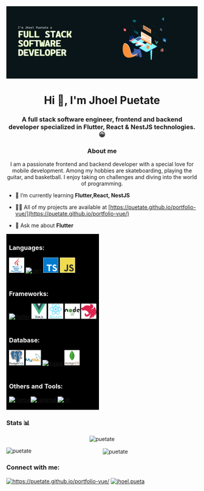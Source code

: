 <img align="center" alt="hero" src="https://raw.githubusercontent.com/Puetate/Puetate/main/hero1.webp">
<h1 align="center">Hi 👋, I'm Jhoel Puetate</h1>
<h3 align="center">A full stack software engineer, frontend and backend developer specialized in Flutter, React & NestJS
  technologies. 😀</h3>

<h3 align="center">About me</h1>
  <p align="center">I am a passionate frontend and backend developer with a special love for mobile development. Among
    my hobbies are skateboarding, playing the guitar, and basketball. I enjoy taking on challenges and diving into the
    world of programming.</p>

  - 🌱 I’m currently learning **Flutter,React, NestJS**

  - 👨‍💻 All of my projects are available at
  [https://puetate.github.io/portfolio-vue/](https://puetate.github.io/portfolio-vue/)

  - 💬 Ask me about **Flutter**

  <table style="width:100%">
    <tr style="background: black; color: white">
      <td>
        <h3 align="left">Languages:</h3>
        <p>
          <a href="https://www.java.com" target="_blank" rel="noreferrer"> <img
              src="https://raw.githubusercontent.com/devicons/devicon/master/icons/java/java-original.svg" alt="java"
              width="40" height="40" /> </a>
          <a href="https://dart.dev" target="_blank" rel="noreferrer"> <img
              src="https://www.vectorlogo.zone/logos/dartlang/dartlang-icon.svg" alt="dart" width="40" height="40" />
          </a>
          <a href="https://www.typescriptlang.org/" target="_blank" rel="noreferrer"> <img
              src="https://raw.githubusercontent.com/devicons/devicon/master/icons/typescript/typescript-original.svg"
              alt="typescript" width="40" height="40" /> </a>
          <a href="https://developer.mozilla.org/en-US/docs/Web/JavaScript" target="_blank" rel="noreferrer"> <img
              src="https://raw.githubusercontent.com/devicons/devicon/master/icons/javascript/javascript-original.svg"
              alt="javascript" width="40" height="40" /> </a>
        </p>
      </td>
    </tr>
    <tr style="background: black; color: white">
      <td>
        <h3 align="left">Frameworks:</h3>
        <p>
          </a> <a href="https://flutter.dev" target="_blank" rel="noreferrer"> <img
              src="https://www.vectorlogo.zone/logos/flutterio/flutterio-icon.svg" alt="flutter" width="40"
              height="40" />
          </a>
          <a href="https://vuejs.org/" target="_blank" rel="noreferrer"> <img
              src="https://raw.githubusercontent.com/devicons/devicon/master/icons/vuejs/vuejs-original-wordmark.svg"
              alt="vuejs" width="40" height="40" /> </a>
          <a href="https://reactjs.org/" target="_blank" rel="noreferrer"> <img
              src="https://raw.githubusercontent.com/devicons/devicon/master/icons/react/react-original-wordmark.svg"
              alt="react" width="40" height="40" /> </a>
          <a href="https://nodejs.org" target="_blank" rel="noreferrer"> <img
              src="https://raw.githubusercontent.com/devicons/devicon/master/icons/nodejs/nodejs-original-wordmark.svg"
              alt="nodejs" width="40" height="40" /> </a>
          <a href="https://nestjs.com/" target="_blank" rel="noreferrer"> <img
              src="https://raw.githubusercontent.com/devicons/devicon/master/icons/nestjs/nestjs-plain.svg" alt="nestjs"
              width="40" height="40" /> </a>
        </p>
      </td>
    </tr>
    <tr style="background: black; color: white">
      <td>
        <h3 align="left">Database:</h3>
        <p>
          <a href="https://www.postgresql.org" target="_blank" rel="noreferrer"> <img
              src="https://raw.githubusercontent.com/devicons/devicon/master/icons/postgresql/postgresql-original-wordmark.svg"
              alt="postgresql" width="40" height="40" /> </a>
          <a href="https://www.mysql.com/" target="_blank" rel="noreferrer"> <img
              src="https://raw.githubusercontent.com/devicons/devicon/master/icons/mysql/mysql-original-wordmark.svg"
              alt="mysql" width="40" height="40" /> </a>
          <a href="https://www.microsoft.com/en-us/sql-server" target="_blank" rel="noreferrer"> <img
              src="https://www.svgrepo.com/show/303229/microsoft-sql-server-logo.svg" alt="mssql" width="40"
              height="40" />
          </a>
          <a href="https://www.mongodb.com/" target="_blank" rel="noreferrer"> <img
              src="https://raw.githubusercontent.com/devicons/devicon/master/icons/mongodb/mongodb-original-wordmark.svg"
              alt="mongodb" width="40" height="40" /> </a>
        </p>
      </td>
    </tr>
    <tr style="background: black; color: white">
      <td>
        <h3 align="left">Others and Tools:</h3>
        <p>
          <a href="https://www.figma.com/" target="_blank" rel="noreferrer"> <img
              src="https://www.vectorlogo.zone/logos/figma/figma-icon.svg" alt="figma" width="40" height="40" />
            <a href="https://tailwindcss.com/" target="_blank" rel="noreferrer"> <img
                src="https://www.vectorlogo.zone/logos/tailwindcss/tailwindcss-icon.svg" alt="tailwind" width="40"
                height="40" /> </a>
            <a href="https://git-scm.com/" target="_blank" rel="noreferrer"> <img
                src="https://www.vectorlogo.zone/logos/git-scm/git-scm-icon.svg" alt="git" width="40" height="40" />
            </a>
        </p>
      </td>
    </tr>
  </table>



  ### Stats :bar_chart:

  <p align="center"><img align="center"
      src="https://github-readme-streak-stats.herokuapp.com/?user=puetate&theme=dracula" alt="puetate" /></p>
  <p align="center"><img align="left"
      src="https://github-readme-stats.vercel.app/api/top-langs?username=puetate&show_icons=true&locale=en&theme=dracula"
      alt="puetate" /></p>
  <p align="center">&nbsp;<img align="center"
      src="https://github-readme-stats.vercel.app/api?username=puetate&show_icons=true&locale=en&theme=dracula"
      alt="puetate" /></p>

  ### Connect with me:

  <p align="left">
    <a href="https://linkedin.com/in/https://puetate.github.io/portfolio-vue/" target="blank"><img align="center"
        src="https://raw.githubusercontent.com/rahuldkjain/github-profile-readme-generator/master/src/images/icons/Social/linked-in-alt.svg"
        alt="https://puetate.github.io/portfolio-vue/" height="30" width="40" /></a>
    <a href="https://instagram.com/jhoel.pueta" target="blank"><img align="center"
        src="https://raw.githubusercontent.com/rahuldkjain/github-profile-readme-generator/master/src/images/icons/Social/instagram.svg"
        alt="jhoel.pueta" height="30" width="40" /></a>
  </p>
